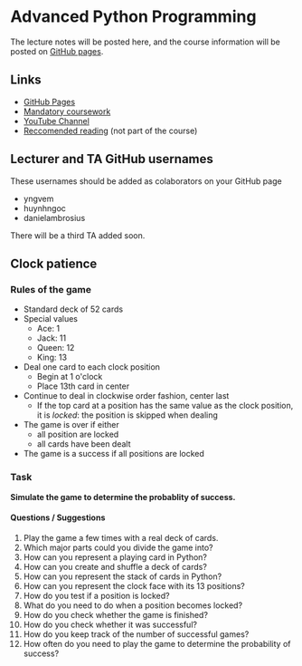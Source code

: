 # Advanced Python Programming
The lecture notes will be posted here, and the course information will be posted on
[GitHub pages](https://yngvem.github.io/INF200-2019).

## Links

 * [GitHub Pages](https://yngvem.github.io/INF200-2019)
 * [Mandatory coursework](https://github.com/yngvem/INF200-2019-Exersices)
 * [YouTube Channel](https://www.youtube.com/channel/UC8XWLPrXyqHWKHzBMMRnWlw)
 * [Reccomended reading](https://www.oreilly.com/library/view/fluent-python/9781491946237/)
   (not part of the course)

## Lecturer and TA GitHub usernames
These usernames should be added as colaborators on your GitHub page

 * yngvem
 * huynhngoc
 * danielambrosius

There will be a third TA added soon.



## Clock patience

### Rules of the game

- Standard deck of 52 cards
- Special values
    - Ace: 1
    - Jack: 11
    - Queen: 12
    - King: 13
- Deal one card to each clock position
    - Begin at 1 o'clock
    - Place 13th card in center
- Continue to deal in clockwise order fashion, center last
    - If the top card at a position has the same value as the clock position, it is *locked*: the position is skipped when dealing
- The game is over if either
    - all position are locked
    - all cards have been dealt
- The game is a success if all positions are locked


### Task

**Simulate the game to determine the probablity of success.**

#### Questions / Suggestions

1. Play the game a few times with a real deck of cards.
1. Which major parts could you divide the game into?
1. How can you represent a playing card in Python?
1. How can you create and shuffle a deck of cards?
1. How can you represent the stack of cards in Python?
1. How can you represent the clock face with its 13 positions?
1. How do you test if a position is locked?
1. What do you need to do when a position becomes locked?
1. How do you check whether the game is finished?
1. How do you check whether it was successful?
1. How do you keep track of the number of successful games?
1. How often do you need to play the game to determine the probability of success?
